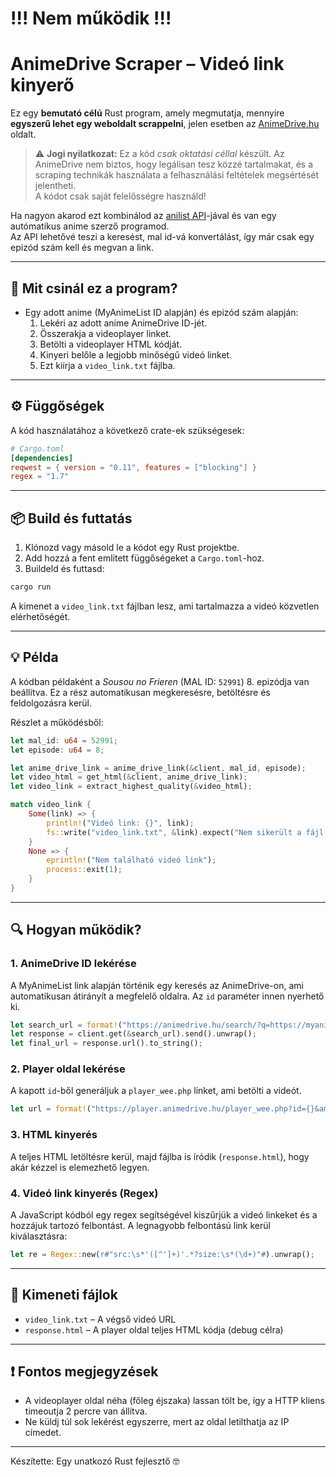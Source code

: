 # !!! Nem működik !!!
# AnimeDrive Scraper – Videó link kinyerő

Ez egy **bemutató célú** Rust program, amely megmutatja, mennyire **egyszerű lehet egy weboldalt scrappelni**, jelen esetben az [AnimeDrive.hu](https://animedrive.hu/) oldalt.

> ⚠️ **Jogi nyilatkozat:** Ez a kód *csak oktatási céllal* készült. Az AnimeDrive nem biztos, hogy legálisan tesz közzé tartalmakat, és a scraping technikák használata a felhasználási feltételek megsértését jelentheti.  
> A kódot csak saját felelősségre használd!

Ha nagyon akarod ezt kombinálod az [anilist API](https://docs.anilist.co)-jával és van egy autómatikus anime szerző programod.  
Az API lehetővé teszi a keresést, mal id-vá konvertálást, így már csak egy epizód szám kell és megvan a link.

---


## 🧠 Mit csinál ez a program?

- Egy adott anime (MyAnimeList ID alapján) és epizód szám alapján:
  1. Lekéri az adott anime AnimeDrive ID-jét.
  2. Összerakja a videoplayer linket.
  3. Betölti a videoplayer HTML kódját.
  4. Kinyeri belőle a legjobb minőségű videó linket.
  5. Ezt kiírja a `video_link.txt` fájlba.

---

## ⚙️ Függőségek

A kód használatához a következő crate-ek szükségesek:

```toml
# Cargo.toml
[dependencies]
reqwest = { version = "0.11", features = ["blocking"] }
regex = "1.7"
```

---

## 📦 Build és futtatás

1. Klónozd vagy másold le a kódot egy Rust projektbe.
2. Add hozzá a fent említett függőségeket a `Cargo.toml`-hoz.
3. Buildeld és futtasd:

```bash
cargo run
```

A kimenet a `video_link.txt` fájlban lesz, ami tartalmazza a videó közvetlen elérhetőségét.

---

## 💡 Példa

A kódban példaként a *Sousou no Frieren* (MAL ID: `52991`) 8. epizódja van beállítva. Ez a rész automatikusan megkeresésre, betöltésre és feldolgozásra kerül.

Részlet a működésből:

```rust
let mal_id: u64 = 52991;
let episode: u64 = 8;

let anime_drive_link = anime_drive_link(&client, mal_id, episode);
let video_html = get_html(&client, anime_drive_link);
let video_link = extract_highest_quality(&video_html);

match video_link {
    Some(link) => {
        println!("Videó link: {}", link);
        fs::write("video_link.txt", &link).expect("Nem sikerült a fájl írása");
    }
    None => {
        eprintln!("Nem található videó link");
        process::exit(1);
    }
}
```

---

## 🔍 Hogyan működik?

### 1. AnimeDrive ID lekérése

A MyAnimeList link alapján történik egy keresés az AnimeDrive-on, ami automatikusan átirányít a megfelelő oldalra. Az `id` paraméter innen nyerhető ki.

```rust
let search_url = format!("https://animedrive.hu/search/?q=https://myanimelist.net/anime/{}", mal_id);
let response = client.get(&search_url).send().unwrap();
let final_url = response.url().to_string();
```

### 2. Player oldal lekérése

A kapott `id`-ből generáljuk a `player_wee.php` linket, ami betölti a videót.

```rust
let url = format!("https://player.animedrive.hu/player_wee.php?id={}&amp;ep={}", id, episode);
```

### 3. HTML kinyerés

A teljes HTML letöltésre kerül, majd fájlba is íródik (`response.html`), hogy akár kézzel is elemezhető legyen.

### 4. Videó link kinyerés (Regex)

A JavaScript kódból egy regex segítségével kiszűrjük a videó linkeket és a hozzájuk tartozó felbontást. A legnagyobb felbontású link kerül kiválasztásra:

```rust
let re = Regex::new(r#"src:\s*'([^']+)'.*?size:\s*(\d+)"#).unwrap();
```

---

## 📁 Kimeneti fájlok

- `video_link.txt` – A végső videó URL
- `response.html` – A player oldal teljes HTML kódja (debug célra)

---

## ❗ Fontos megjegyzések

- A videoplayer oldal néha (főleg éjszaka) lassan tölt be, így a HTTP kliens timeoutja 2 percre van állítva.
- Ne küldj túl sok lekérést egyszerre, mert az oldal letilthatja az IP címedet.

---

Készítette: Egy unatkozó Rust fejlesztő 🤓
